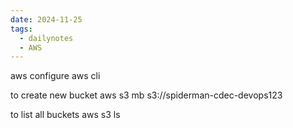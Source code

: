 ```yaml
---
date: 2024-11-25
tags:
  - dailynotes
  - AWS
---
```


aws configure
aws cli

to create new bucket
 aws s3 mb s3://spiderman-cdec-devops123

to list all buckets
aws s3 ls





